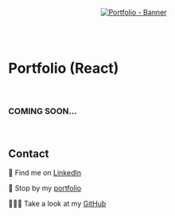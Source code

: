 <p align="center">
<a href="https://julieszwarc.com ">
  <img src="https://res.cloudinary.com/dqp905mfv/image/upload/v1601699116/portfolio/ReadMe/portfolio_h30gei.jpg" alt ="Portfolio - Banner"  />
  </a>
</p>
<br/>
<br/>
<h1>Portfolio (React)</h1>
<br/>
<h3>COMING SOON...</h3>

<br/>
<h2>Contact</h2>
<p>💼 Find me on <a href="https://www.linkedin.com/in/julieszwarc/">LinkedIn</a></p>

<p>🦄 Stop by my <a href="https://julieszwarc.com">portfolio</a></p>

<p>👩🏼‍💻 Take a look at my <a href="https://github.com/jolisdegats">GitHub</a></p>
<br/>
<br/>
